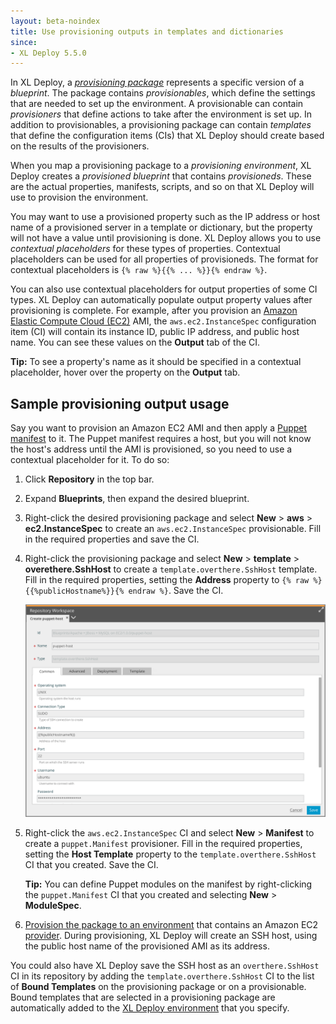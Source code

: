 ```yaml
---
layout: beta-noindex
title: Use provisioning outputs in templates and dictionaries
since:
- XL Deploy 5.5.0
---
```


In XL Deploy, a [*provisioning package*](/xl-deploy/how-to/create-a-provisioning-package.html) represents a specific version of a *blueprint*. The package contains *provisionables*, which define the settings that are needed to set up the environment. A provisionable can contain *provisioners* that define actions to take after the environment is set up. In addition to provisionables, a provisioning package can contain *templates* that define the configuration items (CIs) that XL Deploy should create based on the results of the provisioners.

When you map a provisioning package to a *provisioning environment*, XL Deploy creates a *provisioned blueprint* that contains *provisioneds*. These are the actual properties, manifests, scripts, and so on that XL Deploy will use to provision the environment.

You may want to use a provisioned property such as the IP address or host name of a provisioned server in a template or dictionary, but the property will not have a value until provisioning is done. XL Deploy allows you to use *contextual placeholders* for these types of properties. Contextual placeholders can be used for all properties of provisioneds. The format for contextual placeholders is `{% raw %}{{% ... %}}{% endraw %}`.

You can also use contextual placeholders for output properties of some CI types. XL Deploy can automatically populate output property values after provisioning is complete. For example, after you provision an [Amazon Elastic Compute Cloud (EC2)](https://aws.amazon.com/ec2/) AMI, the `aws.ec2.InstanceSpec` configuration item (CI) will contain its instance ID, public IP address, and public host name. You can see these values on the **Output** tab of the CI.

**Tip:** To see a property's name as it should be specified in a contextual placeholder, hover over the property on the **Output** tab.

## Sample provisioning output usage

Say you want to provision an Amazon EC2 AMI and then apply a [Puppet manifest](https://puppetlabs.com/) to it. The Puppet manifest requires a host, but you will not know the host's address until the AMI is provisioned, so you need to use a contextual placeholder for it. To do so:

1. Click **Repository** in the top bar.
1. Expand **Blueprints**, then expand the desired blueprint.
1. Right-click the desired provisioning package and select **New** > **aws** > **ec2.InstanceSpec** to create an `aws.ec2.InstanceSpec` provisionable. Fill in the required properties and save the CI.
1. Right-click the provisioning package and select **New** > **template** > **overethere.SshHost** to create a `template.overthere.SshHost` template. Fill in the required properties, setting the **Address** property to `{% raw %}{{%publicHostname%}}{% endraw %}`. Save the CI.

    ![Sample template with contextual placeholder](images/provisioning-create-new-template.png)

1. Right-click the `aws.ec2.InstanceSpec` CI and select **New** > **Manifest** to create a `puppet.Manifest` provisioner. Fill in the required properties, setting the **Host Template** property to the `template.overthere.SshHost` CI that you created. Save the CI.

    **Tip:** You can define Puppet modules on the manifest by right-clicking the `puppet.Manifest` CI that you created and selecting **New** > **ModuleSpec**.

1. [Provision the package to an environment](/xl-deploy/how-to/provision-an-environment.html) that contains an Amazon EC2 [provider](/xl-deploy/how-to/create-a-provider.html). During provisioning, XL Deploy will create an SSH host, using the public host name of the provisioned AMI as its address.

You could also have XL Deploy save the SSH host as an `overthere.SshHost` CI in its repository by adding the `template.overthere.SshHost` CI to the list of **Bound Templates** on the provisioning package or on a provisionable. Bound templates that are selected in a provisioning package are automatically added to the [XL Deploy environment](/xl-deploy/how-to/create-an-environment-in-xl-deploy.html) that you specify.
